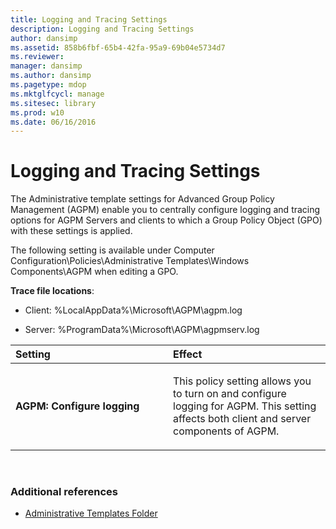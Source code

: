 ```yaml
---
title: Logging and Tracing Settings
description: Logging and Tracing Settings
author: dansimp
ms.assetid: 858b6fbf-65b4-42fa-95a9-69b04e5734d7
ms.reviewer: 
manager: dansimp
ms.author: dansimp
ms.pagetype: mdop
ms.mktglfcycl: manage
ms.sitesec: library
ms.prod: w10
ms.date: 06/16/2016
---
```



# Logging and Tracing Settings


The Administrative template settings for Advanced Group Policy Management (AGPM) enable you to centrally configure logging and tracing options for AGPM Servers and clients to which a Group Policy Object (GPO) with these settings is applied.

The following setting is available under Computer Configuration\\Policies\\Administrative Templates\\Windows Components\\AGPM when editing a GPO.

**Trace file locations**:

-   Client: %LocalAppData%\\Microsoft\\AGPM\\agpm.log

-   Server: %ProgramData%\\Microsoft\\AGPM\\agpmserv.log

<table>
<colgroup>
<col width="50%" />
<col width="50%" />
</colgroup>
<thead>
<tr class="header">
<th align="left">Setting</th>
<th align="left">Effect</th>
</tr>
</thead>
<tbody>
<tr class="odd">
<td align="left"><p><strong>AGPM: Configure logging</strong></p></td>
<td align="left"><p>This policy setting allows you to turn on and configure logging for AGPM. This setting affects both client and server components of AGPM.</p></td>
</tr>
</tbody>
</table>

 

### Additional references

-   [Administrative Templates Folder](administrative-templates-folder-agpm30ops.md)

 

 





